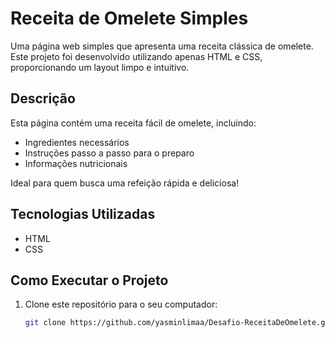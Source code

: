 # Receita de Omelete Simples

Uma página web simples que apresenta uma receita clássica de omelete. Este projeto foi desenvolvido utilizando apenas HTML e CSS, proporcionando um layout limpo e intuitivo.

## Descrição

Esta página contém uma receita fácil de omelete, incluindo:

- Ingredientes necessários
- Instruções passo a passo para o preparo
- Informações nutricionais

Ideal para quem busca uma refeição rápida e deliciosa!

## Tecnologias Utilizadas

- HTML
- CSS

## Como Executar o Projeto

1. Clone este repositório para o seu computador:
   ```bash
   git clone https://github.com/yasminlimaa/Desafio-ReceitaDeOmelete.git
